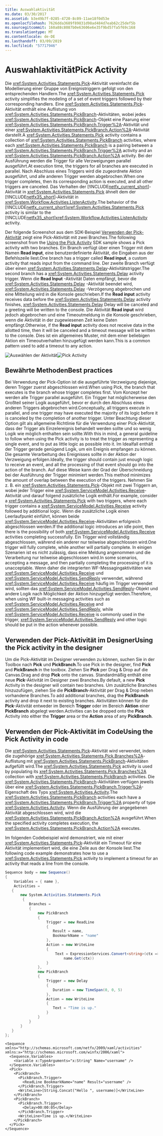 ```yaml
---
title: Auswahlaktivität
ms.date: 03/30/2017
ms.assetid: b3e49b7f-0285-4720-8c09-11ae18f0d53e
ms.openlocfilehash: 7626dda3689f89831d98ad484d7eab62c25def5b
ms.sourcegitcommit: 160a88c8087b0e63606e6e35f9bd57fa5f69c168
ms.translationtype: MT
ms.contentlocale: de-DE
ms.lasthandoff: 03/09/2019
ms.locfileid: "57717946"
---
```

# <a name="pick-activity"></a><span data-ttu-id="fd87f-102">Auswahlaktivität</span><span class="sxs-lookup"><span data-stu-id="fd87f-102">Pick Activity</span></span>
<span data-ttu-id="fd87f-103">Die <xref:System.Activities.Statements.Pick>-Aktivität vereinfacht die Modellierung einer Gruppe von Ereignistriggern gefolgt von den entsprechenden Handlern.</span><span class="sxs-lookup"><span data-stu-id="fd87f-103">The <xref:System.Activities.Statements.Pick> activity simplifies the modeling of a set of event triggers followed by their corresponding handlers.</span></span>  <span data-ttu-id="fd87f-104">Eine <xref:System.Activities.Statements.Pick>-Aktivität enthält eine Auflistung von <xref:System.Activities.Statements.PickBranch>-Aktivitäten, wobei jedes <xref:System.Activities.Statements.PickBranch>-Objekt eine Paarung einer <xref:System.Activities.Statements.PickBranch.Trigger%2A>-Aktivität und einer <xref:System.Activities.Statements.PickBranch.Action%2A>-Aktivität darstellt.</span><span class="sxs-lookup"><span data-stu-id="fd87f-104">A <xref:System.Activities.Statements.Pick> activity contains a collection of <xref:System.Activities.Statements.PickBranch> activities, where each <xref:System.Activities.Statements.PickBranch> is a pairing between a <xref:System.Activities.Statements.PickBranch.Trigger%2A> activity and an <xref:System.Activities.Statements.PickBranch.Action%2A> activity.</span></span>  <span data-ttu-id="fd87f-105">Bei der Ausführung werden die Trigger für alle Verzweigungen parallel ausgeführt.</span><span class="sxs-lookup"><span data-stu-id="fd87f-105">At execution time, the triggers for all branches are executed in parallel.</span></span>  <span data-ttu-id="fd87f-106">Nach Abschluss eines Triggers wird die zugeordnete Aktion ausgeführt, und alle anderen Trigger werden abgebrochen.</span><span class="sxs-lookup"><span data-stu-id="fd87f-106">When one trigger completes, then its corresponding action is executed, and all other triggers are canceled.</span></span>  <span data-ttu-id="fd87f-107">Das Verhalten der [!INCLUDE[netfx_current_short](../../../includes/netfx-current-short-md.md)]-Aktivität in <xref:System.Activities.Statements.Pick> ähnelt dem der [!INCLUDE[netfx35_short](../../../includes/netfx35-short-md.md)]-Aktivität in <xref:System.Workflow.Activities.ListenActivity>.</span><span class="sxs-lookup"><span data-stu-id="fd87f-107">The behavior of the [!INCLUDE[netfx_current_short](../../../includes/netfx-current-short-md.md)]<xref:System.Activities.Statements.Pick> activity is similar to the [!INCLUDE[netfx35_short](../../../includes/netfx35-short-md.md)]<xref:System.Workflow.Activities.ListenActivity> activity.</span></span>  
  
 <span data-ttu-id="fd87f-108">Der folgende Screenshot aus dem SDK-Beispiel [Verwenden der Pick-Aktivität](./samples/using-the-pick-activity.md) zeigt eine Pick-Aktivität mit zwei Branches.</span><span class="sxs-lookup"><span data-stu-id="fd87f-108">The following screenshot from the [Using the Pick Activity](./samples/using-the-pick-activity.md) SDK sample shows a Pick activity with two branches.</span></span>  <span data-ttu-id="fd87f-109">Ein Branch verfügt über einen Trigger mit dem Namen **Read input**, eine benutzerdefinierte Aktivität, die Eingaben aus der Befehlszeile liest.</span><span class="sxs-lookup"><span data-stu-id="fd87f-109">One branch has a trigger called **Read input**, a custom activity that reads input from the command line.</span></span> <span data-ttu-id="fd87f-110">Der zweite Branch verfügt über einen <xref:System.Activities.Statements.Delay>-Aktivitätstrigger.</span><span class="sxs-lookup"><span data-stu-id="fd87f-110">The second branch has a <xref:System.Activities.Statements.Delay> activity trigger.</span></span> <span data-ttu-id="fd87f-111">Wenn die **Read Input** -Aktivität Daten empfängt, bevor die <xref:System.Activities.Statements.Delay> -Aktivität beendet wird, <xref:System.Activities.Statements.Delay> -Verzögerung abgebrochen und eine Mitteilung wird in die Konsole geschrieben.</span><span class="sxs-lookup"><span data-stu-id="fd87f-111">If the **Read input** activity receives data before the <xref:System.Activities.Statements.Delay> activity finishes, <xref:System.Activities.Statements.Delay> Delay will be canceled and a greeting will be written to the console.</span></span>  <span data-ttu-id="fd87f-112">Die Aktivität **Read input** wird jedoch abgebrochen und eine Timeoutmeldung in die Konsole geschrieben, wenn die Aktivität in der zugewiesenen Zeit keine Daten empfängt.</span><span class="sxs-lookup"><span data-stu-id="fd87f-112">Otherwise, if the **Read input** activity does not receive data in the allotted time, then it will be canceled and a timeout message will be written to the console.</span></span>  <span data-ttu-id="fd87f-113">Dies ist ein allgemeines Muster, mit dem einer beliebigen Aktion ein Timeoutverhalten hinzugefügt werden kann.</span><span class="sxs-lookup"><span data-stu-id="fd87f-113">This is a common pattern used to add a timeout to any action.</span></span>  
  
 <span data-ttu-id="fd87f-114">![Auswählen der Aktivität](./media/pickconceptual.JPG "PickConceptual")</span><span class="sxs-lookup"><span data-stu-id="fd87f-114">![Pick Activity](./media/pickconceptual.JPG "PickConceptual")</span></span>  
  
## <a name="best-practices"></a><span data-ttu-id="fd87f-115">Bewährte Methoden</span><span class="sxs-lookup"><span data-stu-id="fd87f-115">Best practices</span></span>  
 <span data-ttu-id="fd87f-116">Bei Verwendung der Pick-Option ist die ausgeführte Verzweigung diejenige, deren Trigger zuerst abgeschlossen wird.</span><span class="sxs-lookup"><span data-stu-id="fd87f-116">When using Pick, the branch that executes is the branch whose trigger completes first.</span></span>  <span data-ttu-id="fd87f-117">Vom Konzept her werden alle Trigger parallel ausgeführt. Ein Trigger hat möglicherweise den Großteil seiner Logik ausgeführt, bevor er durch den Abschluss eines anderen Triggers abgebrochen wird.</span><span class="sxs-lookup"><span data-stu-id="fd87f-117">Conceptually, all triggers execute in parallel, and one trigger may have executed the majority of its logic before it is canceled by the completion of another trigger.</span></span>  <span data-ttu-id="fd87f-118">Unter Beachtung dieser Option gilt als allgemeine Richtlinie für die Verwendung einer Pick-Aktivität, dass der Trigger als Einzelereignis behandelt werden sollte und so wenig Logik wie möglich enthalten sein sollte.</span><span class="sxs-lookup"><span data-stu-id="fd87f-118">With this in mind, a general guideline to follow when using the Pick activity is to treat the trigger as representing a single event, and to put as little logic as possible into it.</span></span>  <span data-ttu-id="fd87f-119">Im Idealfall enthält der Trigger gerade genügend Logik, um ein Ereignis empfangen zu können. Die gesamte Verarbeitung des Ereignisses sollte in der Aktion der Verzweigung erfolgen.</span><span class="sxs-lookup"><span data-stu-id="fd87f-119">Ideally, the trigger should contain just enough logic to receive an event, and all the processing of that event should go into the action of the branch.</span></span>  <span data-ttu-id="fd87f-120">Auf diese Weise kann der Grad der Überschneidung bei der Ausführung der Trigger minimiert werden.</span><span class="sxs-lookup"><span data-stu-id="fd87f-120">This method minimizes the amount of overlap between the execution of the triggers.</span></span>  <span data-ttu-id="fd87f-121">Nehmen Sie z. B. ein <xref:System.Activities.Statements.Pick>-Objekt mit zwei Triggern an, wobei jeder Trigger eine <xref:System.ServiceModel.Activities.Receive>-Aktivität und darauf folgend zusätzliche Logik enthält.</span><span class="sxs-lookup"><span data-stu-id="fd87f-121">For example, consider a <xref:System.Activities.Statements.Pick> with two triggers, where each trigger contains a <xref:System.ServiceModel.Activities.Receive> activity followed by additional logic.</span></span>  <span data-ttu-id="fd87f-122">Wenn die zusätzliche Logik einen Leerlaufpunkt einführt, können beide <xref:System.ServiceModel.Activities.Receive>-Aktivitäten erfolgreich abgeschlossen werden.</span><span class="sxs-lookup"><span data-stu-id="fd87f-122">If the additional logic introduces an idle point, then there is the possibility of both <xref:System.ServiceModel.Activities.Receive> activities completing successfully.</span></span>  <span data-ttu-id="fd87f-123">Ein Trigger wird vollständig abgeschlossen, während ein anderer nur teilweise abgeschlossen wird.</span><span class="sxs-lookup"><span data-stu-id="fd87f-123">One trigger will fully complete, while another will partially complete.</span></span>  <span data-ttu-id="fd87f-124">In einigen Szenarien ist es nicht zulässig, dass eine Meldung angenommen und die Verarbeitung nur teilweise abgeschlossen wird.</span><span class="sxs-lookup"><span data-stu-id="fd87f-124">In some scenarios, accepting a message, and then partially completing the processing of it is unacceptable.</span></span>  <span data-ttu-id="fd87f-125">Wenn daher die integrierten WF-Messagingaktivitäten wie <xref:System.ServiceModel.Activities.Receive> und <xref:System.ServiceModel.Activities.SendReply> verwendet, während <xref:System.ServiceModel.Activities.Receive> häufig im Trigger verwendet wird, sollten das <xref:System.ServiceModel.Activities.SendReply>-Objekt und andere Logik nach Möglichkeit der Aktion hinzugefügt werden.</span><span class="sxs-lookup"><span data-stu-id="fd87f-125">Therefore, when using WF built-in messaging activities such as <xref:System.ServiceModel.Activities.Receive> and <xref:System.ServiceModel.Activities.SendReply>, while <xref:System.ServiceModel.Activities.Receive> is commonly used in the trigger, <xref:System.ServiceModel.Activities.SendReply> and other logic should be put in the action whenever possible.</span></span>  
  
## <a name="using-the-pick-activity-in-the-designer"></a><span data-ttu-id="fd87f-126">Verwenden der Pick-Aktivität im Designer</span><span class="sxs-lookup"><span data-stu-id="fd87f-126">Using the Pick activity in the designer</span></span>  
 <span data-ttu-id="fd87f-127">Um die Pick-Aktivität im Designer verwenden zu können, suchen Sie in der Toolbox nach **Pick** und **PickBranch**.</span><span class="sxs-lookup"><span data-stu-id="fd87f-127">To use Pick in the designer, find **Pick** and **PickBranch** in the toolbox.</span></span>  <span data-ttu-id="fd87f-128">Ziehen Sie **Pick** per Drag & Drop auf die Canvas.</span><span class="sxs-lookup"><span data-stu-id="fd87f-128">Drag and drop **Pick** onto the canvas.</span></span>  <span data-ttu-id="fd87f-129">Standardmäßig enthält eine neue **Pick**-Aktivität im Designer zwei Branches.</span><span class="sxs-lookup"><span data-stu-id="fd87f-129">By default, a new **Pick** Activity in the designer will contain two branches.</span></span>  <span data-ttu-id="fd87f-130">Um zusätzliche Branches hinzuzufügen, ziehen Sie die **PickBranch**-Aktivität per Drag & Drop neben vorhandene Branches.</span><span class="sxs-lookup"><span data-stu-id="fd87f-130">To add additional branches, drag the **PickBranch** activity and drop it next to existing branches.</span></span> <span data-ttu-id="fd87f-131">Aktivitäten können für die **Pick**-Aktivität entweder im Bereich **Trigger** oder im Bereich **Aktion** einer **PickBranch** abgelegt werden.</span><span class="sxs-lookup"><span data-stu-id="fd87f-131">Activities can be dropped onto the **Pick** Activity into either the **Trigger** area or the **Action** area of any **PickBranch**.</span></span>  
  
## <a name="using-the-pick-activity-in-code"></a><span data-ttu-id="fd87f-132">Verwenden der Pick-Aktivität im Code</span><span class="sxs-lookup"><span data-stu-id="fd87f-132">Using the Pick Activity in code</span></span>  
 <span data-ttu-id="fd87f-133">Die <xref:System.Activities.Statements.Pick>-Aktivität wird verwendet, indem die zugehörige <xref:System.Activities.Statements.Pick.Branches%2A>-Auflistung mit <xref:System.Activities.Statements.PickBranch>-Aktivitäten aufgefüllt wird.</span><span class="sxs-lookup"><span data-stu-id="fd87f-133">The <xref:System.Activities.Statements.Pick> activity is used by populating its <xref:System.Activities.Statements.Pick.Branches%2A> collection with <xref:System.Activities.Statements.PickBranch> activities.</span></span> <span data-ttu-id="fd87f-134">Die <xref:System.Activities.Statements.PickBranch>-Aktivitäten verfügen jeweils über eine <xref:System.Activities.Statements.PickBranch.Trigger%2A>-Eigenschaft des Typs <xref:System.Activities.Activity>.</span><span class="sxs-lookup"><span data-stu-id="fd87f-134">The <xref:System.Activities.Statements.PickBranch> activities each have a <xref:System.Activities.Statements.PickBranch.Trigger%2A> property of type <xref:System.Activities.Activity>.</span></span> <span data-ttu-id="fd87f-135">Wenn die Ausführung der angegebenen Aktivität abgeschlossen wird, wird die <xref:System.Activities.Statements.PickBranch.Action%2A> ausgeführt.</span><span class="sxs-lookup"><span data-stu-id="fd87f-135">When the specified activity completes execution, the <xref:System.Activities.Statements.PickBranch.Action%2A> executes.</span></span>  
  
 <span data-ttu-id="fd87f-136">Im folgenden Codebeispiel wird demonstriert, wie mit einer <xref:System.Activities.Statements.Pick>-Aktivität ein Timeout für eine Aktivität implementiert wird, die eine Zeile aus der Konsole liest.</span><span class="sxs-lookup"><span data-stu-id="fd87f-136">The following code example demonstrates how to use a <xref:System.Activities.Statements.Pick> activity to implement a timeout for an activity that reads a line from the console.</span></span>  
  
```csharp  
Sequence body = new Sequence()  
{  
    Variables = { name },  
    Activities =   
   {  
       new System.Activities.Statements.Pick  
        {  
           Branches =   
           {  
               new PickBranch  
               {  
                   Trigger = new ReadLine  
                   {  
                      Result = name,  
                      BookmarkName = "name"  
                   },  
                   Action = new WriteLine   
                   {   
                       Text = ExpressionServices.Convert<string>(ctx => "Hello " +   
                           name.Get(ctx))   
                   }  
               },  
               new PickBranch  
               {  
                   Trigger = new Delay  
                   {  
                      Duration = new TimeSpan(0, 0, 5)  
                   },  
                   Action = new WriteLine  
                   {  
                      Text = "Time is up."  
                   }  
               }  
           }  
       }  
   }  
};  
```  
  
```xaml  
<Sequence xmlns="http://schemas.microsoft.com/netfx/2009/xaml/activities" xmlns:x="http://schemas.microsoft.com/winfx/2006/xaml">  
  <Sequence.Variables>  
    <Variable x:TypeArguments="x:String" Name="username" />  
  </Sequence.Variables>  
  <Pick>  
    <PickBranch>  
      <PickBranch.Trigger>  
        <ReadLine BookmarkName="name" Result="username" />  
      </PickBranch.Trigger>  
      <WriteLine>[String.Concat("Hello ", username)]</WriteLine>  
    </PickBranch>  
    <PickBranch>  
      <PickBranch.Trigger>  
        <Delay>00:00:05</Delay>  
      </PickBranch.Trigger>  
      <WriteLine>Time is up.</WriteLine>  
    </PickBranch>  
  </Pick>  
</Sequence>  
```
